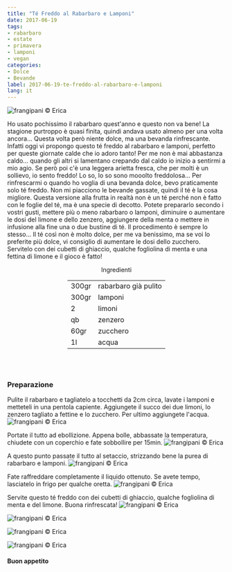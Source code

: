 ```yaml
---
title: "Té Freddo al Rabarbaro e Lamponi"
date: 2017-06-19
tags:
- rabarbaro
- estate
- primavera
- lamponi 
- vegan
categories:
- Dolce
- Bevande
label: 2017-06-19-te-freddo-al-rabarbaro-e-lamponi
lang: it
---
```

![](header.jpg "frangipani © Erica")

Ho usato pochissimo il rabarbaro quest'anno e questo non va bene! La stagione purtroppo è quasi finita, quindi andava usato almeno per una volta ancora... Questa volta però niente dolce, ma una bevanda rinfrescante. Infatti oggi vi propongo questo té freddo al rabarbaro e lamponi, perfetto per queste giornate calde che io adoro tanto! Per me non è mai abbastanza caldo... quando gli altri si lamentano crepando dal caldo io inizio a sentirmi a mio agio. Se però poi c'è una leggera arietta fresca, che per molti è un sollievo, io sento freddo! Lo so, lo so sono mooolto freddolosa... Per rinfrescarmi o quando ho voglia di una bevanda dolce, bevo praticamente solo té freddo. Non mi piacciono le bevande gassate, quindi il té è la cosa migliore. Questa versione alla frutta in realtà non è un té perché non è fatto con le foglie del té, ma è una specie di decotto. Potete prepararlo secondo i vostri gusti, mettere più o meno rabarbaro o lamponi, diminuire o aumentare le dosi del limone e dello zenzero, aggiungere della menta o mettere in infusione alla fine una o due bustine di té. Il procedimento è sempre lo stesso... Il té così non è molto dolce, per me va benissimo, ma se voi lo preferite più dolce, vi consiglio di aumentare le dosi dello zucchero. Servitelo con dei cubetti di ghiaccio, qualche fogliolina di menta e una fettina di limone e il gioco è fatto!

<div id="wrapper" style="text-align: center">
  <div id="yourdiv" style="display: inline-block;">
    <div class="ingredients">
      <div class="ingredients-title">Ingredienti</div>
      <table>
        <tbody>
          <tr>
            <td>300gr</td>
            <td>rabarbaro già pulito</td>
          </tr>
          <tr>
            <td>300gr</td>
            <td>lamponi</td>
          </tr>
          <tr>
            <td>2</td>
            <td>limoni</td>
          </tr>
          <tr>
            <td>qb</td>
            <td>zenzero</td>
          </tr>
          <tr>
            <td>60gr</td>
            <td>zucchero</td>
          </tr>
          <tr>
            <td>1l</td>
            <td>acqua</td>
          </tr>
        </tbody>
      </table>
      <br></br>
    </div>
  </div>
</div>


<h3>
  <font color="grey">
    <i class="fa-solid fa-gears"></i>
  </font> Preparazione
</h3>

Pulite il rabarbaro e tagliatelo a tocchetti da 2cm circa, lavate i lamponi e metteteli in una pentola capiente. Aggiungete il succo dei due limoni, lo zenzero tagliato a fettine e lo zucchero. Per ultimo aggiungete l'acqua.
![](pentola.jpg "frangipani © Erica")

Portate il tutto ad ebollizione. Appena bolle, abbassate la temperatura, chiudete con un coperchio e fate sobbollire per 15min.
![](cotto.jpg "frangipani © Erica")

A questo punto passate il tutto al setaccio, strizzando bene la purea di rabarbaro e lamponi. 
![](setaccio.jpg "frangipani © Erica")

Fate raffreddare completamente il liquido ottenuto. Se avete tempo, lasciatelo in frigo per qualche oretta.
![](te.jpg "frangipani © Erica")

Servite questo té freddo con dei cubetti di ghiaccio, qualche fogliolina di menta e del limone. Buona rinfrescata!
![](risultato1.jpg "frangipani © Erica")

![](risultato2.jpg "frangipani © Erica")

![](risultato3.jpg "frangipani © Erica")

![](risultato4.jpg "frangipani © Erica")

<h4>Buon appetito
  <font color="red">
    <i class="fa-regular fa-face-smile"></i>
  </font>
</h4>
